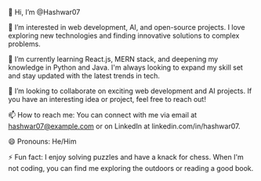 👋 Hi, I’m @Hashwar07

👀 I’m interested in web development, AI, and open-source projects. I love exploring new technologies and finding innovative solutions to complex problems.

🌱 I’m currently learning React.js, MERN stack, and deepening my knowledge in Python and Java. I'm always looking to expand my skill set and stay updated with the latest trends in tech.

💞️ I’m looking to collaborate on exciting web development and AI projects. If you have an interesting idea or project, feel free to reach out!

📫 How to reach me: You can connect with me via email at hashwar07@example.com or on LinkedIn at linkedin.com/in/hashwar07.

😄 Pronouns: He/Him

⚡ Fun fact: I enjoy solving puzzles and have a knack for chess. When I'm not coding, you can find me exploring the outdoors or reading a good book.

<!---
Hashwar07/Hashwar07 is a ✨ special ✨ repository because its `README.md` (this file) appears on your GitHub profile.
You can click the Preview link to take a look at your changes.
--->
